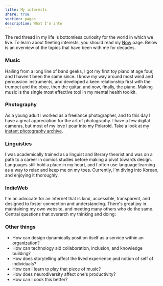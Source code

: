 ```yaml
---
title: My interests
share: true
section: pages
description: What I'm into
---
```


The red thread in my life is bottomless curiosity for the world in which we live. To learn about fleeting interests, you should read my [Now](/now) page. Below is an overview of the topics that have been with me for decades.

### Music
Hailing from a long line of band geeks, I got my first toy piano at age four, and I haven't been the same since. I know my way around most wind and percussion instruments, and developed a keen relationship first with the trumpet and the oboe, then the guitar, and now, finally, the piano. Making music is the single most effective tool in my mental health toolkit.

### Photography
As a young adult I worked as a freelance photographer, and to this day I have a great appreciation for the art of photography. I have a few digital cameras, but most of my love I pour into my Polaroid. Take a look at my [instant photography archive](/instant).

### Linguistics
I was academically trained as a linguist and literary theorist and was on a path to a career in comics studies before making a pivot towards design. Languages still hold a place in my heart, and I often use language learning as a way to relax and keep me on my toes. Currently, I'm diving into Korean, and enjoying it thoroughly.

### IndieWeb
I'm an advocate for an Internet that is kind, accessible, transparent, and designed to foster connection and understanding. There's great joy in maintaining my own website, and meeting many others who do the same.
Central questions that overarch my thinking and doing:

### Other things
- How can design dynamically position itself as a service within an organization?
- How can technology aid collaboration, inclusion, and knowledge building?
- How does storytelling affect the lived experience and notion of self of individuals?
- How can I learn to play that piece of music?
- How does neurodiversity affect one's productivity?
- How can I cook this better?